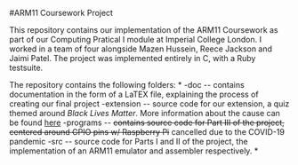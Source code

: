 #ARM11 Coursework Project

This repository contains our implementation of the ARM11 Coursework as part of our Computing Pratical I module at Imperial College London. I worked in a team of four alongside Mazen Hussein, Reece Jackson and Jaimi Patel. The project was implemented entirely in C, with a Ruby testsuite.

The repository contains the following folders:
*
  -doc -- contains documentation in the form of a LaTEX file, explaining the process of creating our final project
  -extension -- source code for our extension, a quiz themed around *Black Lives Matter*. More information about the cause can be found [here](https://blacklivesmatter.com)
  -programs -- ~~contains source code for Part III of the project, centered around GPIO pins w/ Raspberry Pi~~ cancelled due to the COVID-19 pandemic
  -src -- source code for Parts I and II of the project, the implementation of an ARM11 emulator and assembler respectively.
*
